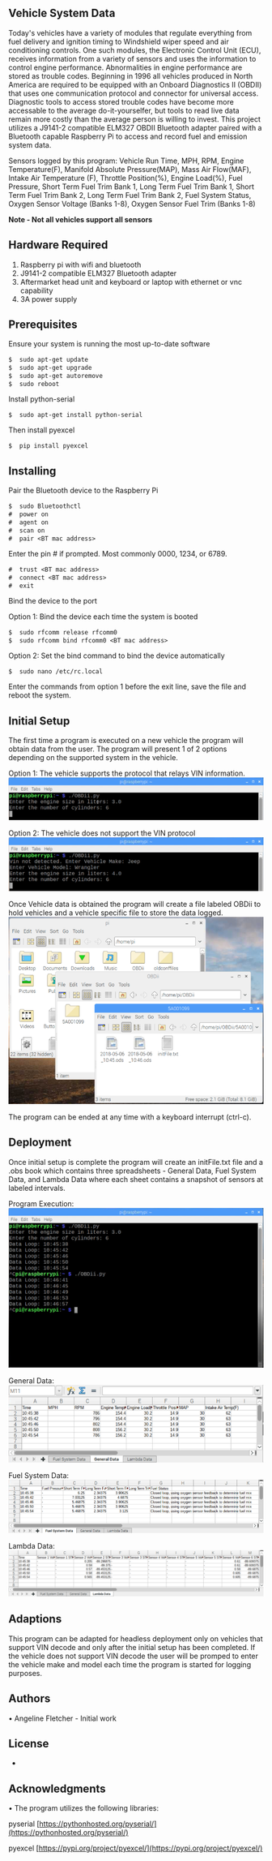 ## Vehicle System Data
Today's vehicles have a variety of modules that regulate everything from fuel delivery and ignition timing to Windshield wiper speed and air conditioning controls. One such modules, the Electronic Control Unit (ECU), receives information from a variety of sensors and uses the information to control engine performance. Abnormalities in engine performance are stored as trouble codes. Beginning in 1996 all vehicles produced in North America are required to be equipped with an Onboard Diagnostics II (OBDII) that uses one communication protocol and connector for universal access. Diagnostic tools to access stored trouble codes have become more accessable to the average do-it-yourselfer, but tools to read live data remain more costly than the average person is willing to invest. This project utilizes a J9141-2 compatible ELM327 OBDII Bluetooth adapter paired with a Bluetooth capable Raspberry Pi to access and record fuel and emission system data.

Sensors logged by this program: Vehicle Run Time, MPH, RPM, Engine Temperature(F), Manifold Absolute Pressure(MAP), Mass Air Flow(MAF), Intake Air Temperature (F), Throttle Position(%), Engine Load(%), Fuel Pressure, Short Term Fuel Trim Bank 1, Long Term Fuel Trim Bank 1, Short Term Fuel Trim Bank 2, Long Term Fuel Trim Bank 2, Fuel System Status, Oxygen Sensor Voltage (Banks 1-8), Oxygen Sensor Fuel Trim (Banks 1-8)

****Note - Not all vehicles support all sensors****

## Hardware Required
   1. Raspberry pi with wifi and bluetooth
   2. J9141-2 compatible ELM327 Bluetooth adapter
   3. Aftermarket head unit and keyboard or laptop with ethernet or vnc capability
   4. 3A power supply
   
## Prerequisites
Ensure your system is running the most up-to-date software
```
$  sudo apt-get update
$  sudo apt-get upgrade
$  sudo apt-get autoremove
$  sudo reboot
```
Install python-serial
```
$  sudo apt-get install python-serial
```
Then install pyexcel
```
$  pip install pyexcel
```
## Installing
Pair the Bluetooth device to the Raspberry Pi
```
$  sudo Bluetoothctl
#  power on
#  agent on
#  scan on
#  pair <BT mac address>
```
Enter the pin # if prompted. Most commonly 0000, 1234, or 6789.
```
#  trust <BT mac address>
#  connect <BT mac address>
#  exit
```
Bind the device to the port
 
  Option 1: Bind the device each time the system is booted
```
$  sudo rfcomm release rfcomm0
$  sudo rfcomm bind rfcomm0 <BT mac address>
```
  Option 2: Set the bind command to bind the device automatically
```
$  sudo nano /etc/rc.local
```
  Enter the commands from option 1 before the exit line, save the file and reboot the system.
  
## Initial Setup
The first time a program is executed on a new vehicle the program will obtain data from the user.
The program will present 1 of 2 options depending on the supported system in the vehicle.

Option 1:
	The vehicle supports the protocol that relays VIN information.
	![HondaInitScreen.PNG](https://github.com/AngFletcher/Vehicle-System-Data/blob/master/HondaInitScreen.PNG)

Option 2:
	The vehicle does not support the VIN protocol
	![](https://github.com/AngFletcher/Vehicle-System-Data/blob/master/JeepInitScreen1.PNG)

Once Vehicle data is obtained the program will create a file labeled OBDii to hold vehicles and a vehicle specific file to store the data logged.
![](https://github.com/AngFletcher/Vehicle-System-Data/blob/master/FileInit.PNG)

The program can be ended at any time with a keyboard interrupt (ctrl-c).
## Deployment
Once initial setup is complete the program will create an initFile.txt file and a .obs book which contains three spreadsheets - General Data, Fuel System Data, and Lambda Data where each sheet contains a snapshot of sensors at labeled intervals.

Program Execution:
![Execute.PNG](https://github.com/AngFletcher/Vehicle-System-Data/blob/master/Execute.PNG)


General Data:
![GeneralData.PNG](https://github.com/AngFletcher/Vehicle-System-Data/blob/master/GeneralData.PNG)

Fuel System Data:
![](https://github.com/AngFletcher/Vehicle-System-Data/blob/master/FuelData.PNG)

Lambda Data:
![](https://github.com/AngFletcher/Vehicle-System-Data/blob/master/LambdaData.PNG)

## Adaptions
This program can be adapted for headless deployment only on vehicles that support VIN decode and only after the initial setup has been completed. If the vehicle does not support VIN decode the user will be promped to enter the vehicle make and model each time the program is started for logging purposes. 
## Authors
•	Angeline Fletcher - Initial work
## License
-
## Acknowledgments
•	The program utilizes the following libraries:

pyserial [https://pythonhosted.org/pyserial/](https://pythonhosted.org/pyserial/)
    
pyexcel [https://pypi.org/project/pyexcel/](https://pypi.org/project/pyexcel/)

